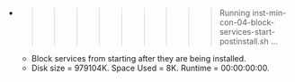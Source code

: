 * >>>>>>>>> Running inst-min-con-04-block-services-start-postinstall.sh ...
  * Block services from starting after they are being installed.
  * Disk size = 979104K. Space Used = 8K. Runtime = 00:00:00:00.
